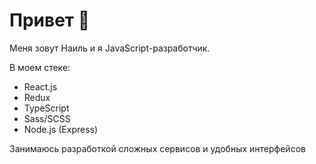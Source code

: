 # Привет 👋

Меня зовут Наиль и я JavaScript-разработчик.

В моем стеке: 
* React.js
* Redux
* TypeScript
* Sass/SCSS
* Node.js (Express)

Занимаюсь разработкой сложных сервисов и удобных интерфейсов

<!--
**NeiruBugz/NeiruBugz** is a ✨ _special_ ✨ repository because its `README.md` (this file) appears on your GitHub profile.

Here are some ideas to get you started:

- 🔭 I’m currently working on ...
- 🌱 I’m currently learning ...
- 👯 I’m looking to collaborate on ...
- 🤔 I’m looking for help with ...
- 💬 Ask me about ...
- 📫 How to reach me: ...
- 😄 Pronouns: ...
- ⚡ Fun fact: ...
-->
